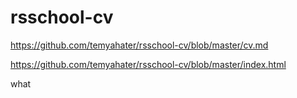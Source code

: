 # rsschool-cv
https://github.com/temyahater/rsschool-cv/blob/master/cv.md

https://github.com/temyahater/rsschool-cv/blob/master/index.html

what
